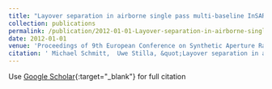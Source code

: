 ```yaml
---
title: "Layover separation in airborne single pass multi-baseline InSAR data based on compressive sensing"
collection: publications
permalink: /publication/2012-01-01-Layover-separation-in-airborne-single-pass-multi-baseline-InSAR-data-based-on-compressive-sensing
date: 2012-01-01
venue: 'Proceedings of 9th European Conference on Synthetic Aperture Radar'
citation: ' Michael Schmitt,  Uwe Stilla, &quot;Layover separation in airborne single pass multi-baseline InSAR data based on compressive sensing.&quot; Proceedings of 9th European Conference on Synthetic Aperture Radar, 2012.'
---
```

Use [Google Scholar](https://scholar.google.com/scholar?q=Layover+separation+in+airborne+single+pass+multi+baseline+InSAR+data+based+on+compressive+sensing){:target="_blank"} for full citation